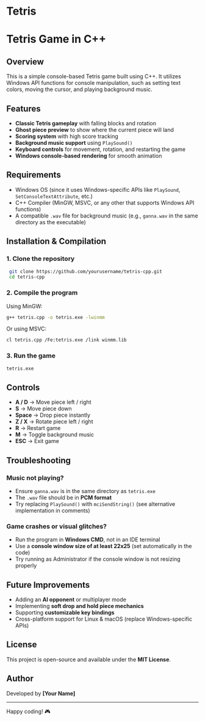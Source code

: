 # Tetris
# Tetris Game in C++

## Overview
This is a simple console-based Tetris game built using C++. It utilizes Windows API functions for console manipulation, such as setting text colors, moving the cursor, and playing background music.

## Features
- **Classic Tetris gameplay** with falling blocks and rotation
- **Ghost piece preview** to show where the current piece will land
- **Scoring system** with high score tracking
- **Background music support** using `PlaySound()`
- **Keyboard controls** for movement, rotation, and restarting the game
- **Windows console-based rendering** for smooth animation

## Requirements
- Windows OS (since it uses Windows-specific APIs like `PlaySound`, `SetConsoleTextAttribute`, etc.)
- C++ Compiler (MinGW, MSVC, or any other that supports Windows API functions)
- A compatible `.wav` file for background music (e.g., `ganna.wav` in the same directory as the executable)

## Installation & Compilation
### 1. Clone the repository
```sh
 git clone https://github.com/yourusername/tetris-cpp.git
 cd tetris-cpp
```

### 2. Compile the program
Using MinGW:
```sh
g++ tetris.cpp -o tetris.exe -lwinmm
```
Or using MSVC:
```sh
cl tetris.cpp /Fe:tetris.exe /link winmm.lib
```

### 3. Run the game
```sh
tetris.exe
```

## Controls
- **A / D** → Move piece left / right
- **S** → Move piece down
- **Space** → Drop piece instantly
- **Z / X** → Rotate piece left / right
- **R** → Restart game
- **M** → Toggle background music
- **ESC** → Exit game

## Troubleshooting
### **Music not playing?**
- Ensure `ganna.wav` is in the same directory as `tetris.exe`
- The `.wav` file should be in **PCM format**
- Try replacing `PlaySound()` with `mciSendString()` (see alternative implementation in comments)

### **Game crashes or visual glitches?**
- Run the program in **Windows CMD**, not in an IDE terminal
- Use a **console window size of at least 22x25** (set automatically in the code)
- Try running as Administrator if the console window is not resizing properly

## Future Improvements
- Adding an **AI opponent** or multiplayer mode
- Implementing **soft drop and hold piece mechanics**
- Supporting **customizable key bindings**
- Cross-platform support for Linux & macOS (replace Windows-specific APIs)

## License
This project is open-source and available under the **MIT License**.

## Author
Developed by **[Your Name]**

---
Happy coding! 🎮

